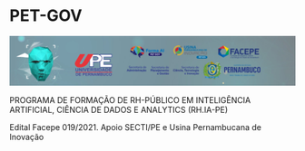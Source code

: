 # PET-GOV

![This is an image](/imagens/plano_fundo.jpg)


PROGRAMA DE FORMAÇÃO DE RH-PÚBLICO EM INTELIGÊNCIA ARTIFICIAL, CIÊNCIA DE DADOS E ANALYTICS (RH.IA-PE)

Edital Facepe 019/2021. Apoio SECTI/PE e Usina Pernambucana de Inovação
